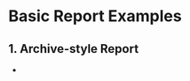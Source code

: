 # Basic Report Examples

## 1. Archive-style Report

* 
<!-- SOURCE_MD5:74b1bd2751854fe2d771913901038a3c-->

